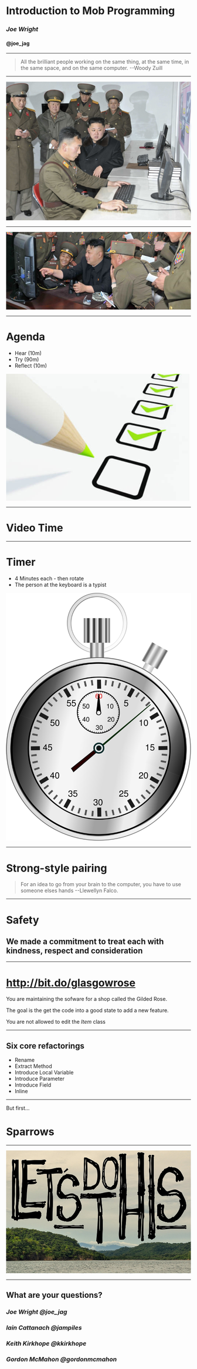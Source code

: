 # Introduction to Mob Programming

### *Joe Wright*
#### __@joe_jag__

---

> All the brilliant people working on the same thing, at the same time, in the same space, and on the same computer.
--Woody Zuill

---

![](kim-jong-un-scary.jpg)

---

![](kim-jong-un-happy.jpg)

---

# Agenda

- Hear (10m)
- Try (90m)
- Reflect (10m)

![left](agenda.jpg)

---

# Video Time

---

# Timer

* 4 Minutes each - then rotate
* The person at the keyboard is a typist

![right](stop-watch.png)

---

# Strong-style pairing

> For an idea to go from your brain to the computer, you have to use someone elses hands
--Llewellyn Falco.

---


# Safety

## We made a commitment to treat each with kindness, respect and consideration

---
# http://bit.do/glasgowrose

You are maintaining the sofware for a shop called the Gilded Rose.

The goal is the get the code into a good state to add a new feature.

You are not allowed to edit the *Item* class

---

## Six core refactorings

* Rename
* Extract Method
* Introduce Local Variable
* Introduce Parameter
* Introduce Field
* Inline

---

But first...

# Sparrows

---

![](lets-do-this.jpg)

---

## What are your questions?

### *Joe Wright* *@joe_jag*
### *Iain Cattanach* *@jampiles*
### *Keith Kirkhope* *@kkirkhope*
### *Gordon McMahon* *@gordonmcmahon*
